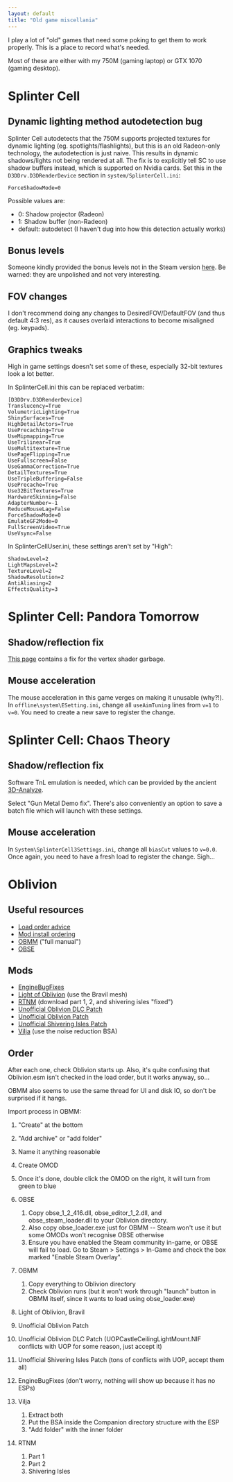 ```yaml
---
layout: default
title: "Old game miscellania"
---
```


I play a lot of "old" games that need some poking to get them to work properly.
This is a place to record what's needed.

Most of these are either with my 750M (gaming laptop) or GTX 1070 (gaming
desktop).

# Splinter Cell

## Dynamic lighting method autodetection bug

Splinter Cell autodetects that the 750M supports projected textures for dynamic
lighting (eg. spotlights/flashlights), but this is an old Radeon-only
technology, the autodetection is just naive. This results in dynamic
shadows/lights not being rendered at all. The fix is to explicitly tell SC to
use shadow buffers instead, which is supported on Nvidia cards. Set this in the
`D3DDrv.D3DRenderDevice` section in `system/SplinterCell.ini`:

    ForceShadowMode=0

Possible values are:

- 0: Shadow projector (Radeon)
- 1: Shadow buffer (non-Radeon)
- default: autodetect (I haven't dug into how this detection actually works)

## Bonus levels

Someone kindly provided the bonus levels not in the Steam version
[here](https://steamcommunity.com/sharedfiles/filedetails/?id=464988984). Be
warned: they are unpolished and not very interesting.

## FOV changes

I don't recommend doing any changes to DesiredFOV/DefaultFOV (and thus default
4:3 res), as it causes overlaid interactions to become misaligned (eg.
keypads).

## Graphics tweaks

High in game settings doesn't set some of these, especially 32-bit textures
look a lot better.

In SplinterCell.ini this can be replaced verbatim:

```
[D3DDrv.D3DRenderDevice]
Translucency=True
VolumetricLighting=True
ShinySurfaces=True
HighDetailActors=True
UsePrecaching=True
UseMipmapping=True
UseTrilinear=True
UseMultitexture=True
UsePageFlipping=True
UseFullscreen=False
UseGammaCorrection=True
DetailTextures=True
UseTripleBuffering=False
UsePrecache=True
Use32BitTextures=True
HardwareSkinning=False
AdapterNumber=-1
ReduceMouseLag=False
ForceShadowMode=0
EmulateGF2Mode=0
FullScreenVideo=True
UseVsync=False
```

In SplinterCellUser.ini, these settings aren't set by "High":

```
ShadowLevel=2
LightMapsLevel=2
TextureLevel=2
ShadowResolution=2
AntiAliasing=2
EffectsQuality=3
```

# Splinter Cell: Pandora Tomorrow

## Shadow/reflection fix

[This page](http://www.jiri-dvorak.cz/scellpt/) contains a fix for the vertex
shader garbage.

## Mouse acceleration

The mouse acceleration in this game verges on making it unusable (why?!). In
`offline\system\ESetting.ini`, change all `useAimTuning` lines from `v=1` to
`v=0`. You need to create a new save to register the change.

# Splinter Cell: Chaos Theory

## Shadow/reflection fix

Software TnL emulation is needed, which can be provided by the ancient
[3D-Analyze](https://www.tommti-systems.de/start.html).

Select "Gun Metal Demo fix". There's also conveniently an option to save a
batch file which will launch with these settings.

## Mouse acceleration

In `System\SplinterCell3Settings.ini`, change all `biasCut` values to `v=0.0`.
Once again, you need to have a fresh load to register the change. Sigh...

# Oblivion

## Useful resources

- [Load order advice](http://wiki.tesnexus.com/index.php/Load_order_recommendations)
- [Mod install ordering](https://web.archive.org/web/20190113233526/http://wiki.theassimilationlab.com/tescosi/A_General_Order_for_Installing_Mods_(Oblivion))
- [OBMM](https://www.nexusmods.com/oblivion/mods/2097) ("full manual")
- [OBSE](https://obse.silverlock.org/)

## Mods

- [EngineBugFixes](https://www.nexusmods.com/oblivion/mods/47085)
- [Light of Oblivion](https://www.nexusmods.com/oblivion/mods/46131) (use the Bravil mesh)
- [RTNM](https://www.nexusmods.com/oblivion/mods/38204) (download part 1, 2, and shivering isles "fixed")
- [Unofficial Oblivion DLC Patch](https://www.nexusmods.com/oblivion/mods/9969)
- [Unofficial Oblivion Patch](https://www.nexusmods.com/oblivion/mods/5296)
- [Unofficial Shivering Isles Patch](https://www.nexusmods.com/oblivion/mods/10739)
- [Vilja](https://www.nexusmods.com/oblivion/mods/28977) (use the noise reduction BSA)

## Order

After each one, check Oblivion starts up. Also, it's quite confusing that Oblivion.esm isn't checked in the load order, but it works anyway, so...

OBMM also seems to use the same thread for UI and disk IO, so don't be surprised if it hangs.

Import process in OBMM:

1. "Create" at the bottom
2. "Add archive" or "add folder"
3. Name it anything reasonable
4. Create OMOD
5. Once it's done, double click the OMOD on the right, it will turn from green to blue

1. OBSE
    1. Copy obse_1_2_416.dll, obse_editor_1_2.dll, and obse_steam_loader.dll to your Oblivion directory.
    2. Also copy obse_loader.exe just for OBMM -- Steam won't use it but some OMODs won't recognise OBSE otherwise
    3. Ensure you have enabled the Steam community in-game, or OBSE will fail to load. Go to Steam > Settings > In-Game and check the box marked "Enable Steam Overlay".
2. OBMM
    1. Copy everything to Oblivion directory 
    2. Check Oblivion runs (but it won't work through "launch" button in OBMM itself, since it wants to load using obse_loader.exe)
3. Light of Oblivion, Bravil
4. Unofficial Oblivion Patch
5. Unofficial Oblivion DLC Patch (UOPCastleCeilingLightMount.NIF conflicts with UOP for some reason, just accept it)
6. Unofficial Shivering Isles Patch (tons of conflicts with UOP, accept them all)
7. EngineBugFixes (don't worry, nothing will show up because it has no ESPs)
8. Vilja
    1. Extract both
    2. Put the BSA inside the Companion directory structure with the ESP
    3. "Add folder" with the inner folder
9. RTNM
    1. Part 1
    2. Part 2
    3. Shivering Isles
